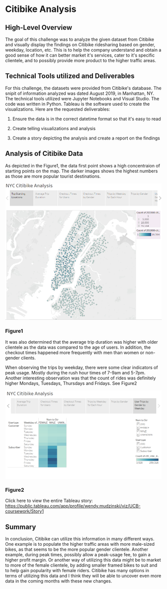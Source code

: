 # Citibike Analysis

## High-Level Overview
The goal of this challenge was to analyze the given dataset from Citibike and visually display the findings on Citibike ridesharing based on gender, weekday, location, etc.  This is to help the company understand and obtain a good sense of how it can better market it's services, cater to it's specific clientele, and to possibly provide more product to the higher traffic areas.

## Technical Tools utilized and Deliverables

For this challenge, the datasets were provided from Citibike's database.  The snipit of information analyzed was dated August 2019, in Manhattan, NY.  The technical tools utilized were Jupyter Notebooks and Visual Studio.  The code was written in Python.  Tableau is the software used to create the visualizations.  Here are the requested deliverables:

1. Ensure the data is in the correct datetime format so that it's easy to read

2. Create telling visualizations and analysis

3. Create a story depicting the analysis and create a report on the findings

## Analysis of Citibike Data

As depicted in the Figure1, the data first point shows a high concentraion of starting points on the map.  The darker images shows the highest numbers as those are more popular tourist destinations.

![TopStartLoc.PNG](./resources/TopStartLoc.PNG)

### Figure1

It was also determined that the average trip duration was higher with older clientele as the data was compared to the age of users.  In addition, the checkout times happened more frequently with men than women or non-gender clients.

When observing the trips by weekday, there were some clear indicators of peak usage.  Mostly during the rush hour times of 7-9am and 5-7pm.  Another interesting observation was that the count of rides was definitely higher Mondays, Tuesdays, Thursdays and Fridays.  See Figure2

![UserTripsByGenderWeekday.PNG](./resources/UserTripsByGenderWeekday.PNG)

### Figure2

Click here to view the entire Tableau story: https://public.tableau.com/app/profile/wendy.mudzinski/viz/UCB-coursework/Story1

## Summary

In conclusion, Citibike can utilize this information in many different ways.  One example is to populate the higher traffic areas with more male-sized bikes, as that seems to be the more popular gender clientele.  Another example, during peak times, possibly allow a peak-usage fee, to gain a higher profit margin.  Or another way of utilizing this data might be to market to more of the female clientele, by adding smaller framed bikes to suit and to help gain popularity with female riders.  Citibike has many options in terms of utilizing this data and I think they will be able to uncover even more data in the coming months with these new changes.
